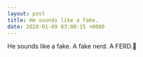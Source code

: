```yaml
---
layout: post
title: He sounds like a fake.
date: 2020-01-09 03:00:15 +0000
---
```


He sounds like a fake.
A fake nerd.
A FERD.🤢


